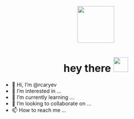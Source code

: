 <div id="header" align="center">
  <img src="https://media.giphy.com/media/M9gbBd9nbDrOTu1Mqx/giphy.gif" width="100"/>
  <h1>
  hey there
  <img src="https://media.giphy.com/media/hvRJCLFzcasrR4ia7z/giphy.gif" height="40px" width="40px"/>
</h1>
</div>



- 👋 Hi, I’m @rcaryev
- 👀 I’m interested in ...
- 🌱 I’m currently learning ...
- 💞️ I’m looking to collaborate on ...
- 📫 How to reach me ...

<!---
rcaryev/rcaryev is a ✨ special ✨ repository because its `README.md` (this file) appears on your GitHub profile.
You can click the Preview link to take a look at your changes.
--->

